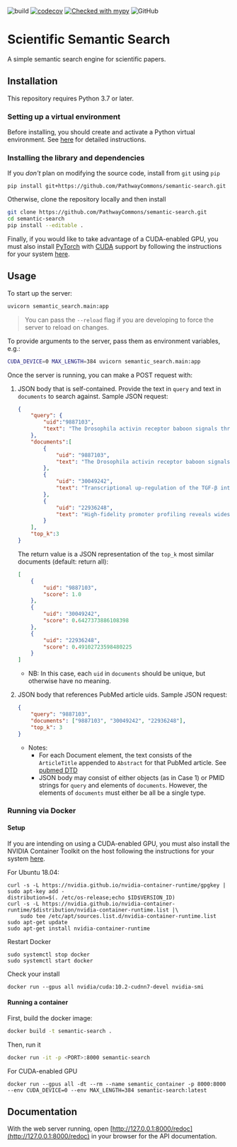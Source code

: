 ![build](https://github.com/PathwayCommons/semantic-search/workflows/build/badge.svg)
[![codecov](https://codecov.io/gh/PathwayCommons/semantic-search/branch/master/graph/badge.svg)](https://codecov.io/gh/PathwayCommons/semantic-search)
[![Checked with mypy](http://www.mypy-lang.org/static/mypy_badge.svg)](http://mypy-lang.org/)
![GitHub](https://img.shields.io/github/license/PathwayCommons/semantic-search?color=blue)

# Scientific Semantic Search

A simple semantic search engine for scientific papers.

## Installation

This repository requires Python 3.7 or later.

### Setting up a virtual environment

Before installing, you should create and activate a Python virtual environment. See [here](https://github.com/allenai/allennlp#installing-via-pip) for detailed instructions.

### Installing the library and dependencies

If you _don't_ plan on modifying the source code, install from `git` using `pip`

```
pip install git+https://github.com/PathwayCommons/semantic-search.git
```

Otherwise, clone the repository locally and then install

```bash
git clone https://github.com/PathwayCommons/semantic-search.git
cd semantic-search
pip install --editable .
```

Finally, if you would like to take advantage of a CUDA-enabled GPU, you must also install [PyTorch](https://pytorch.org/) with [CUDA](https://developer.nvidia.com/cuda-zone) support by following the instructions for your system [here](https://pytorch.org/get-started/locally/).

## Usage

To start up the server:

```bash
uvicorn semantic_search.main:app
```

> You can pass the `--reload` flag if you are developing to force the server to reload on changes.

To provide arguments to the server, pass them as environment variables, e.g.:

```bash
CUDA_DEVICE=0 MAX_LENGTH=384 uvicorn semantic_search.main:app
```

Once the server is running, you can make a POST request with:

1. JSON body that is self-contained. Provide the text in `query` and text in `documents` to search against. Sample JSON request:

    ```json
    {
        "query": {
            "uid":"9887103",
            "text": "The Drosophila activin receptor baboon signals through dSmad2 and controls cell proliferation but not patterning during larval development. The TGF-beta superfamily of growth and differentiation factors, including TGF-beta, Activins and bone morphogenetic proteins (BMPs) play critical roles in regulating the development of many organisms..."
        },
        "documents":[
            {
                "uid": "9887103",
                "text": "The Drosophila activin receptor baboon signals through dSmad2 and controls cell proliferation but not patterning during larval development. The TGF-beta superfamily of growth and differentiation factors, including TGF-beta, Activins and bone morphogenetic proteins (BMPs) play critical roles in regulating the development of many organisms..."
            },
            {
                "uid": "30049242",
                "text": "Transcriptional up-regulation of the TGF-β intracellular signaling transducer Mad of Drosophila larvae in response to parasitic nematode infection. The common fruit fly Drosophila melanogaster is an exceptional model for dissecting innate immunity..."
            },
            {
                "uid": "22936248",
                "text": "High-fidelity promoter profiling reveals widespread alternative promoter usage and transposon-driven developmental gene expression. Many eukaryotic genes possess multiple alternative promoters with distinct expression specificities..."
            }
        ],
        "top_k":3
    }
    ```

    The return value is a JSON representation of the `top_k` most similar documents (default: return all):

    ```json
    [
        {
            "uid": "9887103",
            "score": 1.0
        },
        {
            "uid": "30049242",
            "score": 0.6427373886108398
        },
        {
            "uid": "22936248",
            "score": 0.49102723598480225
        }
    ]
    ```

    - NB: In this case, each `uid` in `documents` should be unique, but otherwise have no meaning.

2. JSON body that references PubMed article uids. Sample JSON request:

    ```json
    {
        "query": "9887103",
        "documents": ["9887103", "30049242", "22936248"],
        "top_k": 3
    }
    ```

    - Notes:
      - For each Document element, the text consists of the `ArticleTitle` appended to `Abstract` for that PubMed article. See [pubmed DTD](https://dtd.nlm.nih.gov/ncbi/pubmed/doc/out/180101/index.html)
      - JSON body may consist of either objects (as in Case 1) or PMID strings for `query` and elements of `documents`. However, the elements of `documents` must either be all be a single type.

### Running via Docker

#### Setup

If you are intending on using a CUDA-enabled GPU, you must also install the NVIDIA Container Toolkit on the host following the instructions for your system [here](https://github.com/NVIDIA/nvidia-docker).

For Ubuntu 18.04:

```
curl -s -L https://nvidia.github.io/nvidia-container-runtime/gpgkey | sudo apt-key add -
distribution=$(. /etc/os-release;echo $ID$VERSION_ID)
curl -s -L https://nvidia.github.io/nvidia-container-runtime/$distribution/nvidia-container-runtime.list |\
    sudo tee /etc/apt/sources.list.d/nvidia-container-runtime.list
sudo apt-get update
sudo apt-get install nvidia-container-runtime
```

Restart Docker

```
sudo systemctl stop docker
sudo systemctl start docker
```

Check your install

```
docker run --gpus all nvidia/cuda:10.2-cudnn7-devel nvidia-smi
```

#### Running a container

First, build the docker image:

```bash
docker build -t semantic-search .
```

Then, run it

```bash
docker run -it -p <PORT>:8000 semantic-search
```

For CUDA-enabled GPU

```
docker run --gpus all -dt --rm --name semantic_container -p 8000:8000 --env CUDA_DEVICE=0 --env MAX_LENGTH=384 semantic-search:latest
```

## Documentation

With the web server running, open [http://127.0.0.1:8000/redoc](http://127.0.0.1:8000/redoc) in your browser for the API documentation.
